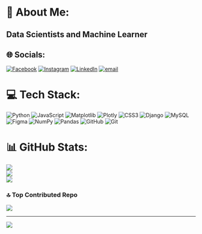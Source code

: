 # 💫 About Me:
## Data Scientists and Machine Learner<br>


## 🌐 Socials:
[![Facebook](https://img.shields.io/badge/Facebook-%231877F2.svg?logo=Facebook&logoColor=white)](https://facebook.com/https://www.facebook.com/share/1WTdZdPokK/) [![Instagram](https://img.shields.io/badge/Instagram-%23E4405F.svg?logo=Instagram&logoColor=white)](https://instagram.com/muhammad_omar_00) [![LinkedIn](https://img.shields.io/badge/LinkedIn-%230077B5.svg?logo=linkedin&logoColor=white)](https://linkedin.com/in/https://l.facebook.com/l.php?u=https%3A%2F%2Flinkedin.com%2Fin%2Fmuhammad-omar-515447317%3Ffbclid%3DIwZXh0bgNhZW0CMTAAYnJpZBExVVJib0VoNTd2Y1VVVkRlMwEe_c6bBZMloEXgnkNIbP7U5YBrvfLMOzhERhdiAldfmyvAEbG4UW45Z6-ULJg_aem_9JoZmOTfnBkiTX-7xDNjBQ&h=AT0hXDYE0-gn37EjwQr9crIc0v68evsTk_n7objDHAt2Yq6tbpQaaik29IfyTjfqOq8pLDwm5Q_BeY27MtHe7GBSqJ3i5NQyPLYylKeDOC6ebF1VN7cVFPpx4zQ188X_dOFO) [![email](https://img.shields.io/badge/Email-D14836?logo=gmail&logoColor=white)](mailto:omar386373@gmail.com) 

# 💻 Tech Stack:
![Python](https://img.shields.io/badge/python-3670A0?style=for-the-badge&logo=python&logoColor=ffdd54) ![JavaScript](https://img.shields.io/badge/javascript-%23323330.svg?style=for-the-badge&logo=javascript&logoColor=%23F7DF1E) ![Matplotlib](https://img.shields.io/badge/Matplotlib-%23ffffff.svg?style=for-the-badge&logo=Matplotlib&logoColor=black) ![Plotly](https://img.shields.io/badge/Plotly-%233F4F75.svg?style=for-the-badge&logo=plotly&logoColor=white) ![CSS3](https://img.shields.io/badge/css3-%231572B6.svg?style=for-the-badge&logo=css3&logoColor=white) ![Django](https://img.shields.io/badge/django-%23092E20.svg?style=for-the-badge&logo=django&logoColor=white) ![MySQL](https://img.shields.io/badge/mysql-4479A1.svg?style=for-the-badge&logo=mysql&logoColor=white) ![Figma](https://img.shields.io/badge/figma-%23F24E1E.svg?style=for-the-badge&logo=figma&logoColor=white) ![NumPy](https://img.shields.io/badge/numpy-%23013243.svg?style=for-the-badge&logo=numpy&logoColor=white) ![Pandas](https://img.shields.io/badge/pandas-%23150458.svg?style=for-the-badge&logo=pandas&logoColor=white) ![GitHub](https://img.shields.io/badge/github-%23121011.svg?style=for-the-badge&logo=github&logoColor=white) ![Git](https://img.shields.io/badge/git-%23F05033.svg?style=for-the-badge&logo=git&logoColor=white)
# 📊 GitHub Stats:
![](https://github-readme-stats.vercel.app/api?username=MuhammadOmar73&theme=dark&hide_border=false&include_all_commits=false&count_private=false)<br/>
![](https://nirzak-streak-stats.vercel.app/?user=MuhammadOmar73&theme=dark&hide_border=false)<br/>
![](https://github-readme-stats.vercel.app/api/top-langs/?username=MuhammadOmar73&theme=dark&hide_border=false&include_all_commits=false&count_private=false&layout=compact)

### 🔝 Top Contributed Repo
![](https://github-contributor-stats.vercel.app/api?username=MuhammadOmar73&limit=5&theme=dark&combine_all_yearly_contributions=true)

---
[![](https://visitcount.itsvg.in/api?id=MuhammadOmar73&icon=0&color=0)](https://visitcount.itsvg.in)

<!-- Proudly created with GPRM ( https://gprm.itsvg.in ) -->
